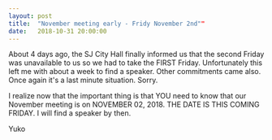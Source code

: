 ```yaml
---
layout: post
title:  "November meeting early - Fridy November 2nd""
date:   2018-10-31 20:00:00
---
```


About 4 days ago, the SJ City Hall finally informed us that the second Friday was unavailable to us so we had to take the FIRST Friday.  Unfortunately this left me with about a week to find a speaker.  Other commitments came also.  Once again it's a last minute situation.  Sorry.

I realize now that the important thing is that YOU need to know that our November meeting is on NOVEMBER 02, 2018.  THE DATE IS THIS COMING FRIDAY.  I will find a speaker by then.

Yuko
